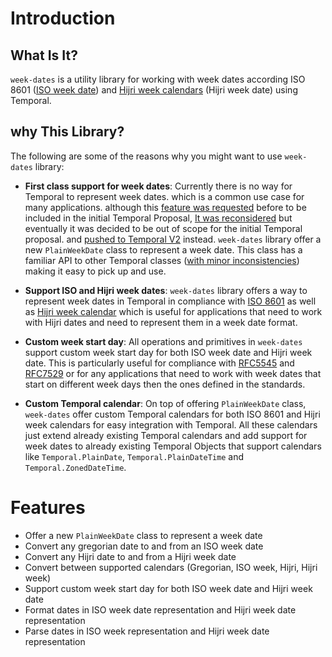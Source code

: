 # Introduction

## What Is It?
`week-dates` is a utility library for working with week dates according ISO 8601 ([ISO week date](https://en.wikipedia.org/wiki/ISO_week_date)) and [Hijri week calendars](https://github.com/khawarizmus/hijri-week-calendar)  (Hijri week date) using Temporal.

## why This Library?

The following are some of the reasons why you might want to use `week-dates` library:

- **First class support for week dates**: Currently there is no way for Temporal to represent week dates. which is a common use case for many applications. although this [feature was requested](https://github.com/tc39/proposal-temporal/issues/2761) before to be included in the initial Temporal Proposal, [It was reconsidered](https://github.com/tc39/proposal-temporal/issues/2405) but eventually it was decided to be out of scope for the initial Temporal proposal. and [pushed to Temporal V2](https://github.com/js-temporal/proposal-temporal-v2/issues/11) instead. `week-dates` library offer a new `PlainWeekDate` class to represent a week date. This class has a familiar API to other Temporal classes ([with minor inconsistencies](../classes/plain-week-date.md#inconsistencies)) making it easy to pick up and use.

- **Support ISO and Hijri week dates**: `week-dates` library offers a way to represent week dates in Temporal in compliance with [ISO 8601](https://en.wikipedia.org/wiki/ISO_8601) as well as [Hijri week calendar](https://github.com/khawarizmus/hijri-week-calendar) which is useful for applications that need to work with Hijri dates and need to represent them in a week date format.

- **Custom week start day**: All operations and primitives in `week-dates` support custom week start day for both ISO week date and Hijri week date. This is particularly useful for compliance with [RFC5545](https://datatracker.ietf.org/doc/html/rfc5545) and [RFC7529](https://datatracker.ietf.org/doc/html/rfc7529) or for any applications that need to work with week dates that start on different week days then the ones defined in the standards.

- **Custom Temporal calendar**: On top of offering `PlainWeekDate` class, `week-dates` offer custom Temporal calendars for both ISO 8601 and Hijri week calendars for easy integration with Temporal. All these calendars just extend already existing Temporal calendars and add support for week dates to already existing Temporal Objects that support calendars like `Temporal.PlainDate`, `Temporal.PlainDateTime` and `Temporal.ZonedDateTime`.

# Features

- Offer a new `PlainWeekDate` class to represent a week date
- Convert any gregorian date to and from an ISO week date
- Convert any Hijri date to and from a Hijri week date
- Convert between supported calendars (Gregorian, ISO week, Hijri, Hijri week)
- Support custom week start day for both ISO week date and Hijri week date
- Format dates in ISO week date representation and Hijri week date representation
- Parse dates in ISO week representation and Hijri week date representation
